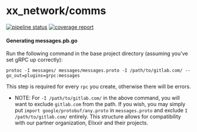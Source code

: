 # xx_network/comms

[![pipeline status](https://gitlab.com/xx_network/comms/badges/master/pipeline.svg)](https://gitlab.com/xx_network/comms/commits/master)
[![coverage report](https://gitlab.com/xx_network/comms/badges/master/coverage.svg)](https://gitlab.com/xx_network/comms/commits/master)

#### Generating messages.pb.go


Run the following command in the base project directory
(assuming you've set gRPC up correctly):

```
protoc -I messages/ messages/messages.proto -I /path/to/gitlab.com/ --go_out=plugins=grpc:messages
```
This step is required for every `rpc` you create, otherwise there will be errors. 

* NOTE: For `-I /path/to/gitlab.com/` in the above command, you will want to exclude 
`gitlab.com` from the path. If you wish, you may simply put 
`import google/protobuf/any.proto` in `messages.proto` and exclude `I /path/to/gitlab.com/` entirely.
This structure allows for compatibility with our partner organization, Elixxir and their projects.